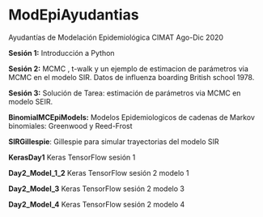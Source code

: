 # ModEpiAyudantias
Ayudantías de Modelación Epidemiológica CIMAT Ago-Dic 2020

**Sesión 1:**
Introducción a Python

**Sesión 2:**
MCMC , t-walk y un ejemplo de estimacion de parámetros via MCMC en el modelo SIR. Datos de influenza boarding British school 1978.

**Sesión 3:**
Solución de Tarea: estimación de parámetros via MCMC en modelo SEIR. 

**BinomialMCEpiModels:**
Modelos Epidemiologicos de cadenas de Markov binomiales: Greenwood y Reed-Frost 

**SIRGillespie**:
Gillespie para simular trayectorias del modelo SIR 

**KerasDay1**
Keras TensorFlow sesión 1

**Day2_Model_1_2**
Keras TensorFlow sesión 2 modelo 1

**Day2_Model_3**
Keras TensorFlow sesión 2 modelo 3

**Day2_Model_4**
Keras TensorFlow sesión 2 modelo 4

